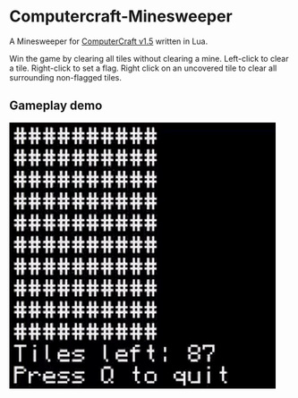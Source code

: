 # Computercraft-Minesweeper
 A Minesweeper for [ComputerCraft v1.5](https://www.computercraft.info/) written in Lua.
 
 Win the game by clearing all tiles without clearing a mine.
 Left-click to clear a tile. Right-click to set a flag. Right click on an uncovered tile to clear all surrounding non-flagged tiles.

## Gameplay demo
 ![gif of gameplay demo](https://github.com/oggiv/Computercraft-Minesweeper/blob/main/minesweeper.gif?raw=true)
